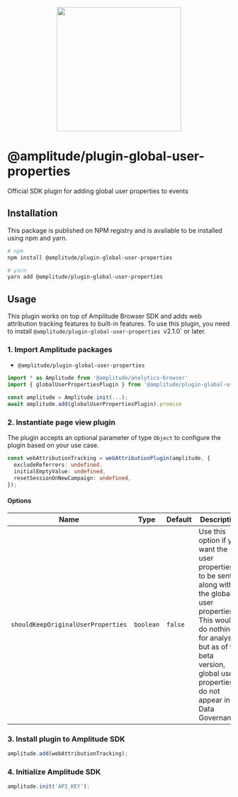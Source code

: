 <p align="center">
  <a href="https://amplitude.com" target="_blank" align="center">
    <img src="https://static.amplitude.com/lightning/46c85bfd91905de8047f1ee65c7c93d6fa9ee6ea/static/media/amplitude-logo-with-text.4fb9e463.svg" width="280">
  </a>
  <br />
</p>

# @amplitude/plugin-global-user-properties

Official SDK plugin for adding global user properties to events

## Installation

This package is published on NPM registry and is available to be installed using npm and yarn.

```sh
# npm
npm install @amplitude/plugin-global-user-properties

# yarn
yarn add @amplitude/plugin-global-user-properties
```

## Usage

This plugin works on top of Amplitude Browser SDK and adds web attribution tracking features to built-in features. To use this plugin, you need to install `@amplitude/plugin-global-user-properties `v2.1.0` or later.

### 1. Import Amplitude packages

* `@amplitude/plugin-global-user-properties`

```typescript
import * as Amplitude from '@amplitude/analytics-browser'
import { globalUserPropertiesPlugin } from '@amplitude/plugin-global-user-properties';

const amplitude = Amplitude.init(...);
await amplitude.add(globalUserPropertiesPlugin).promise
```

### 2. Instantiate page view plugin

The plugin accepts an optional parameter of type `Object` to configure the plugin based on your use case.

```typescript
const webAttributionTracking = webAttributionPlugin(amplitude, {
  excludeReferrers: undefined,
  initialEmptyValue: undefined,
  resetSessionOnNewCampaign: undefined,
});
```

#### Options

|Name|Type|Default|Description|
|-|-|-|-|
|`shouldKeepOriginalUserProperties`|`boolean`| `false` | Use this option if you want the user properties to be sent along with the global user properties. This would do nothing for analyses but as of the beta version, global user properties do not appear in Data Governance.|

### 3. Install plugin to Amplitude SDK

```typescript
amplitude.add(webAttributionTracking);
```

### 4. Initialize Amplitude SDK

```typescript
amplitude.init('API_KEY');
```


